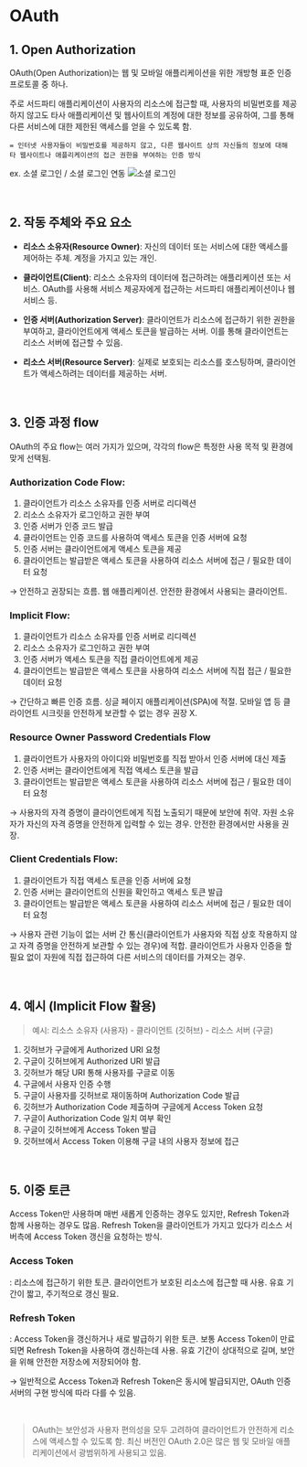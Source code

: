 # OAuth

## 1. Open Authorization

OAuth(Open Authorization)는 웹 및 모바일 애플리케이션을 위한 개방형 표준 인증 프로토콜 중 하나.

주로 서드파티 애플리케이션이 사용자의 리소스에 접근할 때, 사용자의 비밀번호를 제공하지 않고도 타사 애플리케이션 및 웹사이트의 계정에 대한 정보를 공유하여, 그를 통해 다른 서비스에 대한 제한된 액세스를 얻을 수 있도록 함.

`= 인터넷 사용자들이 비밀번호를 제공하지 않고, 다른 웹사이트 상의 자신들의 정보에 대해 타 웹사이트나 애플리케이션의 접근 권한을 부여하는 인증 방식`

ex. 소셜 로그인 / 소셜 로그인 연동
![소셜 로그인](https://cdn.imweb.me/upload/5bf5066ac9165.png)

<br>

## 2. 작동 주체와 주요 요소

- **리소스 소유자(Resource Owner)**: 자신의 데이터 또는 서비스에 대한 액세스를 제어하는 주체. 계정을 가지고 있는 개인.

- **클라이언트(Client)**: 리소스 소유자의 데이터에 접근하려는 애플리케이션 또는 서비스. OAuth를 사용해 서비스 제공자에게 접근하는 서드파티 애플리케이션이나 웹 서비스 등.

- **인증 서버(Authorization Server)**: 클라이언트가 리소스에 접근하기 위한 권한을 부여하고, 클라이언트에게 액세스 토큰을 발급하는 서버. 이를 통해 클라이언트는 리소스 서버에 접근할 수 있음.

- **리소스 서버(Resource Server)**: 실제로 보호되는 리소스를 호스팅하며, 클라이언트가 액세스하려는 데이터를 제공하는 서버.

<br>

## 3. 인증 과정 flow

OAuth의 주요 flow는 여러 가지가 있으며, 각각의 flow은 특정한 사용 목적 및 환경에 맞게 선택됨.

### Authorization Code Flow:

1. 클라이언트가 리소스 소유자를 인증 서버로 리디렉션
2. 리소스 소유자가 로그인하고 권한 부여
3. 인증 서버가 인증 코드 발급
4. 클라이언트는 인증 코드를 사용하여 액세스 토큰을 인증 서버에 요청
5. 인증 서버는 클라이언트에게 액세스 토큰을 제공
6. 클라이언트는 발급받은 액세스 토큰을 사용하여 리소스 서버에 접근 / 필요한 데이터 요청

→ 안전하고 권장되는 흐름. 웹 애플리케이션. 안전한 환경에서 사용되는 클라이언트.

### Implicit Flow:

1. 클라이언트가 리소스 소유자를 인증 서버로 리디렉션
2. 리소스 소유자가 로그인하고 권한 부여
3. 인증 서버가 액세스 토큰을 직접 클라이언트에게 제공
4. 클라이언트는 발급받은 액세스 토큰을 사용하여 리소스 서버에 직접 접근 / 필요한 데이터 요청

→ 간단하고 빠른 인증 흐름. 싱글 페이지 애플리케이션(SPA)에 적절. 모바일 앱 등 클라이언트 시크릿을 안전하게 보관할 수 없는 경우 권장 X.

### Resource Owner Password Credentials Flow

1. 클라이언트가 사용자의 아이디와 비밀번호를 직접 받아서 인증 서버에 대신 제출
2. 인증 서버는 클라이언트에게 직접 액세스 토큰을 발급
3. 클라이언트는 발급받은 액세스 토큰을 사용하여 리소스 서버에 접근 / 필요한 데이터 요청

→ 사용자의 자격 증명이 클라이언트에게 직접 노출되기 때문에 보안에 취약. 자원 소유자가 자신의 자격 증명을 안전하게 입력할 수 있는 경우. 안전한 환경에서만 사용을 권장.

### Client Credentials Flow:

1. 클라이언트가 직접 액세스 토큰을 인증 서버에 요청
2. 인증 서버는 클라이언트의 신원을 확인하고 액세스 토큰 발급
3. 클라이언트는 발급받은 액세스 토큰을 사용하여 리소스 서버에 접근 / 필요한 데이터 요청

→ 사용자 관련 기능이 없는 서버 간 통신(클라이언트가 사용자와 직접 상호 작용하지 않고 자격 증명을 안전하게 보관할 수 있는 경우)에 적합. 클라이언트가 사용자 인증을 할 필요 없이 자원에 직접 접근하여 다른 서비스의 데이터를 가져오는 경우.

<br>

## 4. 예시 (Implicit Flow 활용)

> 예시: 리소스 소유자 (사용자) - 클라이언트 (깃허브) - 리소스 서버 (구글)

1. 깃허브가 구글에게 Authorized URI 요청
2. 구글이 깃허브에게 Authorized URI 발급
3. 깃허브가 해당 URI 통해 사용자를 구글로 이동
4. 구글에서 사용자 인증 수행
5. 구글이 사용자를 깃허브로 재이동하며 Authorization Code 발급
6. 깃허브가 Authorization Code 제출하며 구글에게 Access Token 요청
7. 구글이 Authorization Code 일치 여부 확인
8. 구글이 깃허브에게 Access Token 발급
9. 깃허브에서 Access Token 이용해 구글 내의 사용자 정보에 접근

<br>

## 5. 이중 토큰

Access Token만 사용하며 매번 새롭게 인증하는 경우도 있지만, Refresh Token과 함께 사용하는 경우도 많음. Refresh Token을 클라이언트가 가지고 있다가 리소스 서버측에 Access Token 갱신을 요청하는 방식.

### Access Token

: 리소스에 접근하기 위한 토큰. 클라이언트가 보호된 리소스에 접근할 때 사용. 유효 기간이 짧고, 주기적으로 갱신 필요.

### Refresh Token

: Access Token을 갱신하거나 새로 발급하기 위한 토큰. 보통 Access Token이 만료되면 Refresh Token을 사용하여 갱신하는데 사용. 유효 기간이 상대적으로 길며, 보안을 위해 안전한 저장소에 저장되어야 함.

→ 일반적으로 Access Token과 Refresh Token은 동시에 발급되지만, OAuth 인증 서버의 구현 방식에 따라 다를 수 있음.

<br>

> OAuth는 보안성과 사용자 편의성을 모두 고려하여 클라이언트가 안전하게 리소스에 액세스할 수 있도록 함. 최신 버전인 OAuth 2.0은 많은 웹 및 모바일 애플리케이션에서 광범위하게 사용되고 있음.
